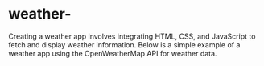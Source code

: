 # weather-
Creating a weather app involves integrating HTML, CSS, and JavaScript to fetch and display weather information. Below is a simple example of a weather app using the OpenWeatherMap API for weather data.
